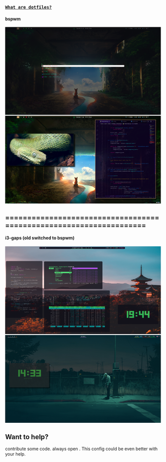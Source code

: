 ### [`What are dotfiles?`](https://wiki.archlinux.org/index.php/Dotfiles) 



#### bspwm
 ![alt text](https://github.com/spctr01/dotfiles/blob/master/imgs/rofi.png)
 ![alt text](https://github.com/spctr01/dotfiles/blob/master/imgs/3.png)

===================================================================
--
 #### i3-gaps (old switched to bspwm)
 ![alt text](https://github.com/spctr01/dotfiles/blob/master/imgs/1.png)
 ![alt text](https://github.com/spctr01/dotfiles/blob/master/imgs/2.png)
 
 ## Want to help?
contribute some code. always open .
This config could be even better with your help.
